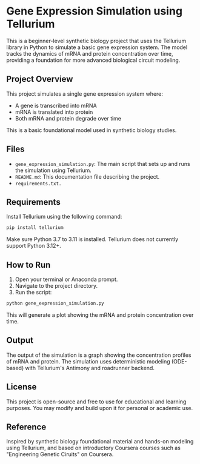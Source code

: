 # Gene Expression Simulation using Tellurium

This is a beginner-level synthetic biology project that uses the Tellurium library in Python to simulate a basic gene expression system. The model tracks the dynamics of mRNA and protein concentration over time, providing a foundation for more advanced biological circuit modeling.

## Project Overview

This project simulates a single gene expression system where:
- A gene is transcribed into mRNA
- mRNA is translated into protein
- Both mRNA and protein degrade over time

This is a basic foundational model used in synthetic biology studies.

## Files

- `gene_expression_simulation.py`: The main script that sets up and runs the simulation using Tellurium.
- `README.md`: This documentation file describing the project.
- `requirements.txt.`

## Requirements

Install Tellurium using the following command:

```bash
pip install tellurium
```

Make sure Python 3.7 to 3.11 is installed. Tellurium does not currently support Python 3.12+.

## How to Run

1. Open your terminal or Anaconda prompt.
2. Navigate to the project directory.
3. Run the script:

```bash
python gene_expression_simulation.py
```

This will generate a plot showing the mRNA and protein concentration over time.

## Output

The output of the simulation is a graph showing the concentration profiles of mRNA and protein. The simulation uses deterministic modeling (ODE-based) with Tellurium's Antimony and roadrunner backend.

## License

This project is open-source and free to use for educational and learning purposes. You may modify and build upon it for personal or academic use.

## Reference

Inspired by synthetic biology foundational material and hands-on modeling using Tellurium, and based on introductory Coursera courses such as "Engineering Genetic Ciruits" on Coursera.